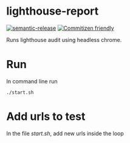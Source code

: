 # lighthouse-report

[![semantic-release](https://img.shields.io/badge/%20%20%F0%9F%93%A6%F0%9F%9A%80-semantic--release-e10079.svg)](https://github.com/semantic-release/semantic-release)
[![Commitizen friendly](https://img.shields.io/badge/commitizen-friendly-brightgreen.svg)](http://commitizen.github.io/cz-cli/)

Runs lighthouse audit using headless chrome.

# Run

In command line run

```
./start.sh
```

# Add urls to test

In the file _start.sh_, add new urls inside the loop

